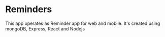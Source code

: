# Reminders
This app operates as Reminder app for web and mobile. It's created using mongoDB, Express, React and Nodejs
